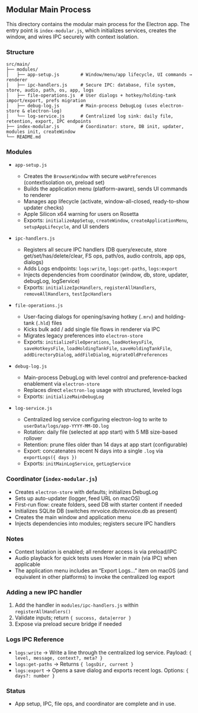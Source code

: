## Modular Main Process

This directory contains the modular main process for the Electron app. The entry point is `index-modular.js`, which initializes services, creates the window, and wires IPC securely with context isolation.

### Structure
```
src/main/
├── modules/
│   ├── app-setup.js        # Window/menu/app lifecycle, UI commands → renderer
│   ├── ipc-handlers.js     # Secure IPC: database, file system, store, audio, path, os, app, logs
│   ├── file-operations.js  # User dialogs + hotkey/holding-tank import/export, prefs migration
│   ├── debug-log.js        # Main-process DebugLog (uses electron-store & electron-log)
│   └── log-service.js      # Centralized log sink: daily file, retention, export, IPC endpoints
├── index-modular.js        # Coordinator: store, DB init, updater, modules init, createWindow
└── README.md
```

### Modules

- `app-setup.js`
  - Creates the `BrowserWindow` with secure `webPreferences` (contextIsolation on, preload set)
  - Builds the application menu (platform-aware), sends UI commands to renderer
  - Manages app lifecycle (activate, window-all-closed, ready-to-show updater checks)
  - Apple Silicon x64 warning for users on Rosetta
  - Exports: `initializeAppSetup`, `createWindow`, `createApplicationMenu`, `setupAppLifecycle`, and UI senders

- `ipc-handlers.js`
  - Registers all secure IPC handlers (DB query/execute, store get/set/has/delete/clear, FS ops, path/os, audio controls, app ops, dialogs)
  - Adds Logs endpoints: `logs:write`, `logs:get-paths`, `logs:export`
  - Injects dependencies from coordinator (window, db, store, updater, debugLog, logService)
  - Exports: `initializeIpcHandlers`, `registerAllHandlers`, `removeAllHandlers`, `testIpcHandlers`

- `file-operations.js`
  - User-facing dialogs for opening/saving hotkey (`.mrv`) and holding-tank (`.hld`) files
  - Kicks bulk add / add single file flows in renderer via IPC
  - Migrates legacy preferences into `electron-store`
  - Exports: `initializeFileOperations`, `loadHotkeysFile`, `saveHotkeysFile`, `loadHoldingTankFile`, `saveHoldingTankFile`, `addDirectoryDialog`, `addFileDialog`, `migrateOldPreferences`

- `debug-log.js`
  - Main-process DebugLog with level control and preference-backed enablement via `electron-store`
  - Replaces direct `electron-log` usage with structured, leveled logs
  - Exports: `initializeMainDebugLog`

- `log-service.js`
  - Centralized log service configuring electron-log to write to `userData/logs/app-YYYY-MM-DD.log`
  - Rotation: daily file (selected at app start) with 5 MB size-based rollover
  - Retention: prune files older than 14 days at app start (configurable)
  - Export: concatenates recent N days into a single `.log` via `exportLogs({ days })`
  - Exports: `initMainLogService`, `getLogService`

### Coordinator (`index-modular.js`)
- Creates `electron-store` with defaults; initializes DebugLog
- Sets up auto-updater (logger, feed URL on macOS)
- First-run flow: create folders, seed DB with starter content if needed
- Initializes SQLite DB (switches mrvoice.db/mxvoice.db as present)
- Creates the main window and application menu
- Injects dependencies into modules; registers secure IPC handlers

### Notes
- Context Isolation is enabled; all renderer access is via preload/IPC
- Audio playback for quick tests uses Howler in main (via IPC) when applicable
- The application menu includes an “Export Logs…” item on macOS (and equivalent in other platforms) to invoke the centralized log export

### Adding a new IPC handler
1. Add the handler in `modules/ipc-handlers.js` within `registerAllHandlers()`
2. Validate inputs; return `{ success, data|error }`
3. Expose via preload secure bridge if needed

### Logs IPC Reference
- `logs:write` → Write a line through the centralized log service. Payload: `{ level, message, context?, meta? }`
- `logs:get-paths` → Returns `{ logsDir, current }`
- `logs:export` → Opens a save dialog and exports recent logs. Options: `{ days?: number }`

### Status
- App setup, IPC, file ops, and coordinator are complete and in use.